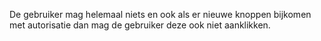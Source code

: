 De gebruiker mag helemaal niets en ook als er nieuwe knoppen bijkomen met autorisatie dan mag de gebruiker deze ook niet aanklikken.